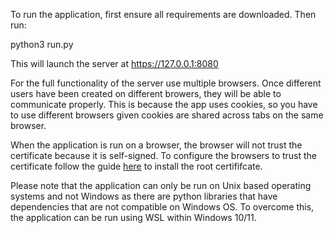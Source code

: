 To run the application, first ensure all requirements are downloaded. Then run: 

  python3 run.py

This will launch the server at https://127.0.0.1:8080 

For the full functionality of the server use multiple browsers. Once different users have been created on different browers, they will be able to communicate properly. 
This is because the app uses cookies, so you have to use different browsers given cookies are shared across tabs on the same browser.

When the application is run on a browser, the browser will not trust the certificate because it is self-signed. 
To configure the browsers to trust the certificate follow the guide [here](https://deliciousbrains.com/ssl-certificate-authority-for-local-https-development/#installing-root-cert) to install the root certififcate.

Please note that the application can only be run on Unix based operating systems and not Windows as there are python libraries that have dependencies that are not compatible on Windows OS. To overcome this, the application can be run using WSL within Windows 10/11.
